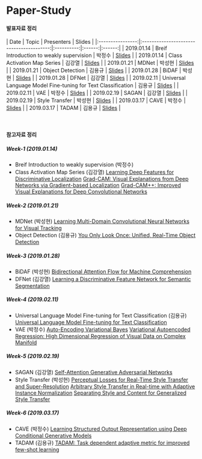 # Paper-Study

#### 발표자료 정리

|       Date       | Topic | Presenters | Slides |
|:----------------:|:----------------------------------------:|:----------:|:------:|:------:|
| 2019.01.14 | Breif Introduction to weakly supervision | 박정수 | [Slides](Paper-PPT\Week1-Breif_introduction_to_weakly_supervision.pdf) |
| 2019.01.14 | Class Activation Map Series | 김강열 | [Slides](Paper-PPT\Week1-Class_Activation_Map_series.pdf) |
| 2019.01.21 | MDNet | 박성현 | [Slides](Paper-PPT\Week2-MDNet.pdf) |
| 2019.01.21 | Object Detection | 김용규 | [Slides](Paper-PPT\Week2-Object_Detection.pdf) |
| 2019.01.28 | BiDAF | 박성현 | [Slides](Paper-PPT\Week3-BiDAF.pdf) |
| 2019.01.28 | DFNet | 김강열 | [Slides](Paper-PPT\Week3-DFNet.pdf) |
| 2019.02.11 | Universal Language Model Fine-tuning for Text Classification | 김용규 | [Slides](Paper-PPT\Week4-Universal_Language_Model_Fine-tuning_for_Text_Classification.pdf) |
| 2019.02.11 | VAE | 박정수 | [Slides](Paper-PPT\Week4-VAE.pdf) |
| 2019.02.19 | SAGAN | 김강열 | [Slides](Paper-PPT\Week5-SAGAN.pdf) |
| 2019.02.19 | Style Transfer | 박성현 | [Slides](Paper-PPT\Week5-Style_Transfer.pdf) |
| 2019.03.17 | CAVE | 박정수 | [Slides](Paper-PPT\Week6-CVAE.pdf) |
| 2019.03.17 | TADAM | 김용규 | [Slides](Paper-PPT\Week6-TADAM.pdf) |

<br>

#### 참고자료 정리
##### Week-1 (2019.01.14)
- Breif Introduction to weakly supervision (박정수)
- Class Activation Map Series (김강열)
  [Learning Deep Features for Discriminative Localization](https://arxiv.org/abs/1512.04150)
  [Grad-CAM: Visual Explanations from Deep Networks via Gradient-based Localization](https://arxiv.org/abs/1610.02391)
  [Grad-CAM++: Improved Visual Explanations for Deep Convolutional Networks](https://arxiv.org/abs/1710.11063)

##### Week-2 (2019.01.21)
- MDNet (박성현)
  [Learning Multi-Domain Convolutional Neural Networks for Visual Tracking](https://arxiv.org/abs/1510.07945s)
- Object Detection (김용규)
  [You Only Look Once: Unified, Real-Time Object Detection](https://arxiv.org/abs/1506.02640)

##### Week-3 (2019.01.28)
- BiDAF (박성현)
  [Bidirectional Attention Flow for Machine Comprehension](https://arxiv.org/abs/1611.01603)
- DFNet (김강열)
  [Learning a Discriminative Feature Network for Semantic Segmentation](https://arxiv.org/abs/1804.09337)

##### Week-4 (2019.02.11)
- Universal Language Model Fine-tuning for Text Classification (김용규)
  [Universal Language Model Fine-tuning for Text Classification](https://arxiv.org/abs/1801.06146)
- VAE (박정수)
  [Auto-Encoding Variational Bayes](https://arxiv.org/abs/1312.6114)
  [Variational Autoencoded Regression: High Dimensional Regression of Visual Data on Complex Manifold](https://ieeexplore.ieee.org/abstract/document/8099797)

##### Week-5 (2019.02.19)
- SAGAN (김강열)
  [Self-Attention Generative Adversarial Networks](https://arxiv.org/abs/1805.08318)
- Style Transfer (박성현)
  [Perceptual Losses for Real-Time Style Transfer and Super-Resolution](https://arxiv.org/abs/1603.08155)
  [Arbitrary Style Transfer in Real-time with Adaptive Instance Normalization](https://arxiv.org/abs/1703.06868)
  [Separating Style and Content for Generalized Style Transfer](https://arxiv.org/abs/1711.06454)

##### Week-6 (2019.03.17)
- CAVE (박정수)
  [Learning Structured Output Representation using Deep Conditional Generative Models](https://papers.nips.cc/paper/5775-learning-structured-output-representation-using-deep-conditional-generative-models)
- TADAM (김용규)
  [TADAM: Task dependent adaptive metric for improved few-shot learning](https://arxiv.org/abs/1805.10123)
